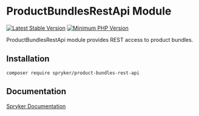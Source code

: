 # ProductBundlesRestApi Module
[![Latest Stable Version](https://poser.pugx.org/spryker/product-bundles-rest-api/v/stable.svg)](https://packagist.org/packages/spryker/product-bundles-rest-api)
[![Minimum PHP Version](https://img.shields.io/badge/php-%3E%3D%207.4-8892BF.svg)](https://php.net/)

ProductBundlesRestApi module provides REST access to product bundles.

## Installation

```
composer require spryker/product-bundles-rest-api
```

## Documentation

[Spryker Documentation](https://academy.spryker.com/developing_with_spryker/module_guide/modules.html)
